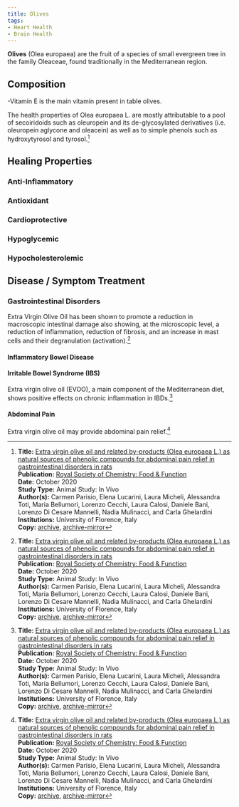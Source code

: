 ```yaml
---
title: Olives
tags: 
- Heart Health
- Brain Health
---
```

**Olives** (Olea europaea) are the fruit of a species of small evergreen tree in the family Oleaceae, found traditionally in the Mediterranean region.

## Composition

-Vitamin E is the main vitamin present in table olives.

The health properties of Olea europaea L. are mostly attributable to a pool of secoiridoids such as oleuropein and its de-glycosylated derivatives (i.e. oleuropein aglycone and oleacein) as well as to simple phenols such as hydroxytyrosol and tyrosol.[^1]
    
## Healing Properties

### Anti-Inflammatory

### Antioxidant

### Cardioprotective

### Hypoglycemic

### Hypocholesterolemic

## Disease / Symptom Treatment

### Gastrointestinal Disorders

Extra Virgin Olive Oil has been shown to promote a reduction in macroscopic intestinal damage also showing, at the microscopic level, a reduction of inflammation, reduction of fibrosis, and an increase in mast cells and their degranulation (activation).[^1]

#### Inflammatory Bowel Disease

#### Irritable Bowel Syndrome (IBS)

Extra virgin olive oil (EVOO), a main component of the Mediterranean diet, shows positive effects on chronic inflammation in IBDs.[^1]

#### Abdominal Pain

Extra virgin olive oil may provide abdominal pain relief.[^1]

[^1]: **Title:** [Extra virgin olive oil and related by-products (Olea europaea L.) as natural sources of phenolic compounds for abdominal pain relief in gastrointestinal disorders in rats](https://doi.org/10.1039/D0FO02293D)<br>
**Publication:** [Royal Society of Chemistry: Food & Function](https://pubs.rsc.org/--/journals/journal/fo)<br>
**Date:** October 2020<br>
**Study Type:** Animal Study: In Vivo<br>
**Author(s):** Carmen Parisio, Elena Lucarini, Laura Micheli, Alessandra Toti, Maria Bellumori, Lorenzo Cecchi, Laura Calosi, Daniele Bani, Lorenzo Di Cesare Mannelli, Nadia Mulinacci, and Carla Ghelardini<br>
**Institutions:** University of Florence, Italy<br>
**Copy:** [archive](https://ipfs.io/ipfs/QmYszTFqAAX1KHfwSquzP3KtPuaXV4Lv2i3C3NDi8kohva), [archive-mirror](https://cloudflare-ipfs.com/ipfs/QmYszTFqAAX1KHfwSquzP3KtPuaXV4Lv2i3C3NDi8kohva)

[^2]: **Title:** [Table olives and health: a review](https://www.cambridge.org/core/services/aop-cambridge-core/content/view/A1598E4986C34D96878EAAB8388BBC1B/S2048679020000506a.pdf/table-olives-and-health-a-review.pdf)<br>
**Publication:** [Cambridge University Press: Journal of Nutritional Science](https://www.cambridge.org/core/product/06886E3E62B3B8411494358707B5AB8B)<br>
**Date:** December 2020<br>
**Study Type:** Human Studies: In Vitro & In Vivo<br>
**Author(s):** Janete Rocha, Nuno Borges, and Olívia Pinho<br>
**Institutions:** Universidade do Porto, Porto, Portugal<br>
**Copy:** [archive](https://ipfs.io/ipfs/Qmaw4Pi6uLLz7DNp2crgPVnNeHif5dft15URALBBWqNTwS), [archive-mirror](https://cloudflare-ipfs.com/ipfs/Qmaw4Pi6uLLz7DNp2crgPVnNeHif5dft15URALBBWqNTwS)

[^3]: **Title:** []()<br>
**Publication:** []()<br>
**Date:** <br>
**Study Type:** Animal Study, Commentary, Human Study: In Vitro - In Vivo - In Silico, Human: Case Report, Meta Analysis, Review<br>
**Author(s):** <br>
**Institutions:** <br>
**Copy:** [archive](https://ipfs.io/ipfs/), [archive-mirror](https://cloudflare-ipfs.com/ipfs/)